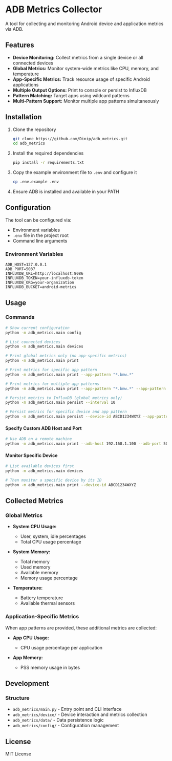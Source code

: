 # ADB Metrics Collector

A tool for collecting and monitoring Android device and application metrics via ADB.

## Features

- **Device Monitoring:** Collect metrics from a single device or all connected devices
- **Global Metrics:** Monitor system-wide metrics like CPU, memory, and temperature
- **App-Specific Metrics:** Track resource usage of specific Android applications
- **Multiple Output Options:** Print to console or persist to InfluxDB
- **Pattern Matching:** Target apps using wildcard patterns
- **Multi-Pattern Support:** Monitor multiple app patterns simultaneously

## Installation

1. Clone the repository
   ```bash
   git clone https://github.com/Dinip/adb_metrics.git
   cd adb_metrics
   ```

2. Install the required dependencies
   ```bash
   pip install -r requirements.txt
   ```

3. Copy the example environment file to `.env` and configure it
   ```bash
   cp .env.example .env
   ```

4. Ensure ADB is installed and available in your PATH

## Configuration

The tool can be configured via:

- Environment variables
- `.env` file in the project root
- Command line arguments

### Environment Variables

```
ADB_HOST=127.0.0.1
ADB_PORT=5037
INFLUXDB_URL=http://localhost:8086
INFLUXDB_TOKEN=your-influxdb-token
INFLUXDB_ORG=your-organization
INFLUXDB_BUCKET=android-metrics
```

## Usage

### Commands

```bash
# Show current configuration
python -m adb_metrics.main config

# List connected devices
python -m adb_metrics.main devices

# Print global metrics only (no app-specific metrics)
python -m adb_metrics.main print

# Print metrics for specific app pattern
python -m adb_metrics.main print --app-pattern "*.bmw.*"

# Print metrics for multiple app patterns
python -m adb_metrics.main print --app-pattern "*.bmw.*" --app-pattern "*.microsoft.*"

# Persist metrics to InfluxDB (global metrics only)
python -m adb_metrics.main persist --interval 10

# Persist metrics for specific device and app pattern
python -m adb_metrics.main persist --device-id ABCD1234WXYZ --app-pattern "*.bmw.*" --interval 5
```

#### Specify Custom ADB Host and Port

```bash
# Use ADB on a remote machine
python -m adb_metrics.main print --adb-host 192.168.1.100 --adb-port 5037
```

#### Monitor Specific Device

```bash
# List available devices first
python -m adb_metrics.main devices

# Then monitor a specific device by its ID
python -m adb_metrics.main print --device-id ABCD1234WXYZ
```

## Collected Metrics

### Global Metrics

- **System CPU Usage:**
    - User, system, idle percentages
    - Total CPU usage percentage

- **System Memory:**
    - Total memory
    - Used memory
    - Available memory
    - Memory usage percentage

- **Temperature:**
    - Battery temperature
    - Available thermal sensors

### Application-Specific Metrics

When app patterns are provided, these additional metrics are collected:

- **App CPU Usage:**
    - CPU usage percentage per application

- **App Memory:**
    - PSS memory usage in bytes

## Development

### Structure

- `adb_metrics/main.py` - Entry point and CLI interface
- `adb_metrics/device/` - Device interaction and metrics collection
- `adb_metrics/data/` - Data persistence logic
- `adb_metrics/config/` - Configuration management

## License

MIT License
